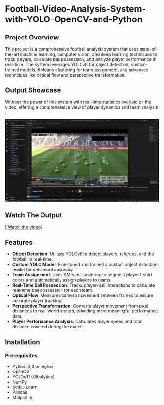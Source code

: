 # Football-Video-Analysis-System-with-YOLO-OpenCV-and-Python

##  Project Overview
This project is a comprehensive football analysis system that uses state-of-the-art machine learning, computer vision, and deep learning techniques to track players, calculate ball possession, and analyze player performance in real-time. The system leverages YOLOv8 for object detection, custom-trained models, KMeans clustering for team assignment, and advanced techniques like optical flow and perspective transformation.

## Output Showcase
Witness the power of this system with real-time statistics overlaid on the video, offering a comprehensive view of player dynamics and team analysis .

![Screenshot](media/outputcapture.PNG)

## Watch The Output 
[![Watch the video]](https://www.youtube.com/watch?v=0uYj7tGOSAA)


## Features
- **Object Detection**: Utilizes YOLOv8 to detect players, referees, and the football in real-time.
- **Custom YOLO Model**: Fine-tuned and trained a custom object detection model for enhanced accuracy.
- **Team Assignment**: Uses KMeans clustering to segment player t-shirt colors and automatically assign players to teams.
- **Real-Time Ball Possession**: Tracks player-ball interactions to calculate real-time ball possession for each team.
- **Optical Flow**: Measures camera movement between frames to ensure accurate player tracking.
- **Perspective Transformation**: Converts player movement from pixel distances to real-world meters, providing more meaningful performance data.
- **Player Performance Analysis**: Calculates player speed and total distance covered during the match.

## Installation

### Prerequisites
- Python 3.8 or higher
- OpenCV
- YOLOv11 (Ultralytics)
- NumPy
- SciKit-Learn
- Pandas
- Matplotlib
